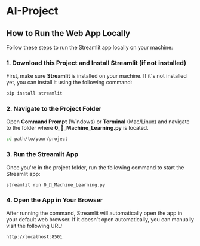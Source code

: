 # AI-Project
## How to Run the Web App Locally

Follow these steps to run the Streamlit app locally on your machine:
### 1. Download this Project and Install Streamlit (if not installed)
First, make sure **Streamlit** is installed on your machine. If it's not installed yet, you can install it using the following command:
```bash 
pip install streamlit
```
### 2. Navigate to the Project Folder
Open **Command Prompt** (Windows) or **Terminal** (Mac/Linux) and navigate to the folder where **0_🤖_Machine_Learning.py**
is located.
```bash
cd path/to/your/project
```
### 3. Run the Streamlit App
Once you're in the project folder, run the following command to start the Streamlit app:
```bash
streamlit run 0_🤖_Machine_Learning.py
```
### 4. Open the App in Your Browser
After running the command, Streamlit will automatically open the app in your default web browser. If it doesn't open automatically, you can manually visit the following URL:
```bash
http://localhost:8501
```
